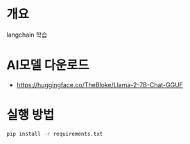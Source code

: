 # 개요
langchain 학습

# AI모델 다운로드
* https://huggingface.co/TheBloke/Llama-2-7B-Chat-GGUF

# 실행 방법
```bash
pip install -r requirements.txt
```
